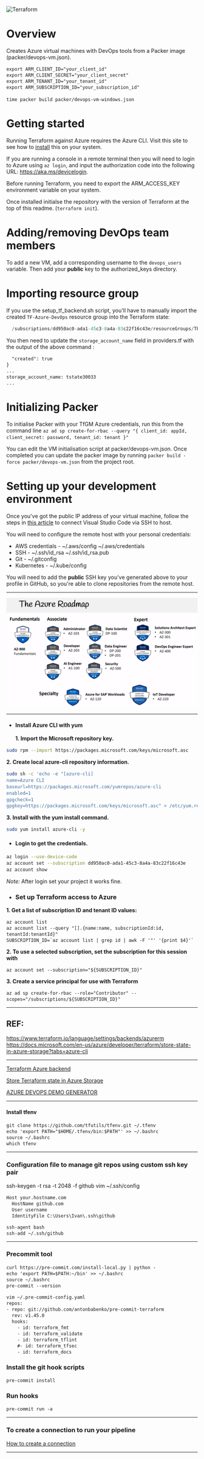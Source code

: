 ![Terraform][terraform-version]

# Overview

Creates Azure virtual machines with DevOps tools from a Packer image (packer/devops-vm.json).

```
export ARM_CLIENT_ID="your_client_id"
export ARM_CLIENT_SECRET="your_client_secret"
export ARM_TENANT_ID="your_tenant_id"
export ARM_SUBSCRIPTION_ID="your_subscription_id"

time packer build packer/devops-vm-windows.json
```

# Getting started

Running Terraform against Azure requires the Azure CLI. Visit this site to see how to [install](https://docs.microsoft.com/en-us/cli/azure/install-azure-cli) this on your system.

If you are running a console in a remote terminal then you will need to login to Azure using `az login`, and input the authorization code into the following URL: https://aka.ms/devicelogin.

Before running Terraform, you need to export the ARM_ACCESS_KEY environment variable on your system.

Once installed initialse the repository with the version of Terraform at the top of this readme. (`terraform init`).

# Adding/removing DevOps team members

To add a new VM, add a corresponding username to the `devops_users` variable. Then add your **public** key to the authorized_keys directory.

# Importing resource group

If you use the setup_tf_backend.sh script, you'll have to manually import the created `TF-Azure-DevOps` resource group into the Terraform state:

```terraform import azurerm_resource_group.main \
  /subscriptions/dd950ac0-ada1-45c3-8a4a-83c22f16c43e/resourceGroups/TF-Azure-DevOps
```

You then need to update the `storage_account_name` field in providers.tf with the output of the above command :

```
  "created": true
}
...
storage_account_name: tstate30033
...
```

# Initializing Packer

To initialise Packer with your TfGM Azure credentials, run this from the command line `az ad sp create-for-rbac --query "{ client_id: appId, client_secret: password, tenant_id: tenant }"`

You can edit the VM initialisation script at packer/devops-vm.json. Once completed you can update the packer image by running `packer build -force packer/devops-vm.json` from the project root.

[terraform-version]: https://img.shields.io/badge/Terraform-v0.14.2-blue?style=plastic&logo=appveyor.

# Setting up your development environment

Once you've got the public IP address of your virtual machine, follow the steps in [this article](https://code.visualstudio.com/docs/remote/ssh) to connect Visual Studio Code via SSH to host.

You will need to configure the remote host with your personal credentials:

- AWS credentials - ~/.aws/config ~/.aws/credentials
- SSH - ~/.ssh/id_rsa ~/.ssh/id_rsa.pub
- Git - ~/.gitconfig
- Kubernetes - ~/.kube/config

You will need to add the **public** SSH key you've generated above to your profile in GitHub, so you're able to clone repositories from the remote host.

---

![Terraform for Azure](images/az-certifications.JPG)

---

- #### **Install Azure CLI with yum**
  **1. Import the Microsoft repository key.**

```bash
sudo rpm --import https://packages.microsoft.com/keys/microsoft.asc
```

**2. Create local azure-cli repository information.**

```bash
sudo sh -c 'echo -e "[azure-cli]
name=Azure CLI
baseurl=https://packages.microsoft.com/yumrepos/azure-cli
enabled=1
gpgcheck=1
gpgkey=https://packages.microsoft.com/keys/microsoft.asc" > /etc/yum.repos.d/azure-cli.repo'
```

**3. Install with the yum install command.**

```bash
sudo yum install azure-cli -y
```

- #### **Login to get the credentials.**

```bash
az login --use-device-code
az account set --subscription dd950ac0-ada1-45c3-8a4a-83c22f16c43e
az account show
```

_*Note:*_ After login set your project it works fine.

- ### **Set up Terraform access to Azure**

**1. Get a list of subscription ID and tenant ID values:**

```
az account list
az account list --query "[].{name:name, subscriptionId:id, tenantId:tenantId}"
SUBSCRIPTION_ID=`az account list | grep id | awk -F '"' '{print $4}'`
```

**2. To use a selected subscription, set the subscription for this session with**

```
az account set --subscription="${SUBSCRIPTION_ID}"
```

**3. Create a service principal for use with Terraform**

```
az ad sp create-for-rbac --role="Contributor" --scopes="/subscriptions/${SUBSCRIPTION_ID}"
```

---

## **REF:**

https://www.terraform.io/language/settings/backends/azurerm
https://docs.microsoft.com/en-us/azure/developer/terraform/store-state-in-azure-storage?tabs=azure-cli

---

[ Terraform Azure backend ](https://www.terraform.io/language/settings/backends/azurerm)

[Store Terraform state in Azure Storage](https://docs.microsoft.com/en-us/azure/developer/terraform/store-state-in-azure-storage?tabs=azure-cli)

[AZURE DEVOPS DEMO GENERATOR](https://azuredevopsdemogenerator.azurewebsites.net/)

---

#### **Install tfenv**

```
git clone https://github.com/tfutils/tfenv.git ~/.tfenv
echo 'export PATH="$HOME/.tfenv/bin:$PATH"' >> ~/.bashrc
source ~/.bashrc
which tfenv
```

---

### **Configuration file to manage git repos using custom ssh key pair**

ssh-keygen -t rsa -t 2048 -f github
vim ~/.ssh/config

```
Host your.hostname.com
  HostName github.com
  User username
  IdentityFile C:\Users\Ivan\.ssh\github
```

```
ssh-agent bash
ssh-add ~/.ssh/github
```

---

### **Precommit tool**

```
curl https://pre-commit.com/install-local.py | python -
echo 'export PATH=$PATH:~/bin' >> ~/.bashrc
source ~/.bashrc
pre-commit --version
```

```
vim ~/.pre-commit-config.yaml
repos:
- repo: git://github.com/antonbabenko/pre-commit-terraform
  rev: v1.45.0
  hooks:
    - id: terraform_fmt
    - id: terraform_validate
    - id: terraform_tflint
    #- id: terraform_tfsec
    - id: terraform_docs
```

### **Install the git hook scripts**

```
pre-commit install
```

### **Run hooks**

```
pre-commit run -a
```

---

### **To create a connection to run your pipeline**

[How to create a connection](https://docs.microsoft.com/en-us/azure/devops/pipelines/release/azure-rm-endpoint?view=azure-devops)

---
